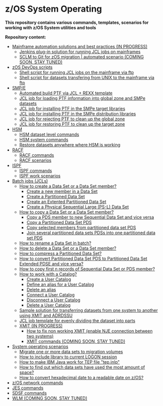 # z/OS System Operating

**This repository contains various commands, templates, scenarios for working with z/OS System utilities and tools**

**Repository content:**
* [Mainframe automation solutions and best practices (IN PROGRESS)](https://github.com/IBA-mainframe-dev/Global-Repository-for-Mainframe-Developers/tree/master/zOS%20System%20operating/Mainframe%20automation%20solutions%20and%20best%20practices)
  * [Jenkins plug-in solution for running JCL jobs on mainframes](https://github.com/IBA-mainframe-dev/Global-Repository-for-Mainframe-Developers/wiki/Jenkins-plug-in-solution-(IBM-zOS-Connector)-for-running-JCL-jobs-and-manage-SCLM-on-mainframes)
  * [SCLM to Git for zOS migration | automated scenario (COMING SOON, STAY TUNED)]()
* [zOS DevOps scripts](https://github.com/IBA-mainframe-dev/Global-Repository-for-Mainframe-Developers/tree/master/zOS%20System%20operating/zOS%20DevOps%20Scripts)
  * [Shell script for running JCL jobs on the mainframe via ftp](https://github.com/IBA-mainframe-dev/Global-Repository-for-Mainframe-Developers/wiki/Shell-script-for-running-JCL-jobs-on-the-mainframe-via-ftp)
  * [Shell script for datasets transfering from UNIX to the mainframe via ftp](https://github.com/IBA-mainframe-dev/Global-Repository-for-Mainframe-Developers/wiki/Shell-script-for-datasets-transfering-from-UNIX-to-the-mainframe-via-ftp)
* [SMP/E](https://github.com/IBA-mainframe-dev/Global-Repository-for-Mainframe-Developers/blob/master/zOS%20System%20operating/SMPe/README.md)
  * [Automated build PTF via JCL + REXX template](https://github.com/IBA-mainframe-dev/Global-Repository-for-Mainframe-Developers/wiki/Automated-build-PTF-via-JCL---REXX-template)
  * [JCL job for loading PTF information into global zone and SMPe datasets](https://github.com/IBA-mainframe-dev/Global-Repository-for-Mainframe-Developers/wiki/JCL-job-for-loading-PTF-information-into-global-zone-and-SMPe-datasets)
  * [JCL job for installing PTF in the SMPe target libraries](https://github.com/IBA-mainframe-dev/Global-Repository-for-Mainframe-Developers/wiki/JCL-job-for-installing-PTF-in-the-SMPe-target-libraries)
  * [JCL job for installing PTF in the SMPe distribution libraries](https://github.com/IBA-mainframe-dev/Global-Repository-for-Mainframe-Developers/wiki/JCL-job-for-installing-PTF-in-the-SMPe-distribution-libraries)
  * [JCL job for rejecting PTF to clean up the global zone](https://github.com/IBA-mainframe-dev/Global-Repository-for-Mainframe-Developers/wiki/JCL-job-for-rejecting-PTF-to-clean-up-the-global-zone)
  * [JCL job for restoring PTF to clean up the target zone](https://github.com/IBA-mainframe-dev/Global-Repository-for-Mainframe-Developers/wiki/JCL-job-for-restoring-PTF-to-clean-up-the-target-zone)
* [HSM](https://github.com/IBA-mainframe-dev/Global-Repository-for-Mainframe-Developers/tree/master/zOS%20System%20operating/HSM)
  * [HSM dataset level commands](https://github.com/IBA-mainframe-dev/Global-Repository-for-Mainframe-Developers/wiki/HSM-dataset-level-commands)
  * [HSM system commands](https://github.com/IBA-mainframe-dev/Global-Repository-for-Mainframe-Developers/wiki/HSM-system-commands)
  * [Restore datasets anywhere where HSM is working](https://github.com/IBA-mainframe-dev/Global-Repository-for-Mainframe-Developers/wiki/Restore-datasets-anywhere-where-HSM-is-working)
* [RACF](https://github.com/IBA-mainframe-dev/Global-Repository-for-Mainframe-Developers/tree/master/zOS%20System%20operating/RACF)
  * [RACF commands](https://github.com/IBA-mainframe-dev/Global-Repository-for-Mainframe-Developers/blob/master/zOS%20System%20operating/RACF/RACF%20commands.md)
  * [RACF scenarios](https://github.com/IBA-mainframe-dev/Global-Repository-for-Mainframe-Developers/wiki/RACF-scenarios)
* [ISPF](https://github.com/IBA-mainframe-dev/Global-Repository-for-Mainframe-Developers/tree/master/zOS%20System%20operating/ISPF)
  * [ISPF commands](https://github.com/IBA-mainframe-dev/Global-Repository-for-Mainframe-Developers/wiki/ISPF-commands)
  * [ISPF work scenarios](https://github.com/IBA-mainframe-dev/Global-Repository-for-Mainframe-Developers/wiki/ISPF-work-scenarios)
* [Batch jobs (JCLs)](https://github.com/IBA-mainframe-dev/Global-Repository-for-Mainframe-Developers/tree/master/zOS%20System%20operating/Batch%20jobs%20(JCLs))
  * [How to create a Data Set or a Data Set member?](https://github.com/IBA-mainframe-dev/Global-Repository-for-Mainframe-Developers/tree/master/zOS%20System%20operating/Batch%20jobs%20(JCLs)/How%20to%20create%20a%20Data%20Set%20or%20a%20Data%20Set%20member)
    * [Create a new member in a Data Set](https://github.com/IBA-mainframe-dev/Global-Repository-for-Mainframe-Developers/blob/master/zOS%20System%20operating/Batch%20jobs%20(JCLs)/How%20to%20create%20a%20Data%20Set%20or%20a%20Data%20Set%20member/Create%20a%20new%20member%20in%20a%20Data%20Set.md)
    * [Create a Partitioned Data Set](https://github.com/IBA-mainframe-dev/Global-Repository-for-Mainframe-Developers/blob/master/zOS%20System%20operating/Batch%20jobs%20(JCLs)/How%20to%20create%20a%20Data%20Set%20or%20a%20Data%20Set%20member/Create%20a%20Partitioned%20Data%20Set.md)
    * [Create an Extented Partitioned Data Set](https://github.com/IBA-mainframe-dev/Global-Repository-for-Mainframe-Developers/blob/master/zOS%20System%20operating/Batch%20jobs%20(JCLs)/How%20to%20create%20a%20Data%20Set%20or%20a%20Data%20Set%20member/Create%20an%20Extented%20Partitioned%20Data%20Set.md)
    * [Create a Physical Sequential Large (PS-L) Data Set](https://github.com/IBA-mainframe-dev/Global-Repository-for-Mainframe-Developers/blob/master/zOS%20System%20operating/Batch%20jobs%20(JCLs)/How%20to%20create%20a%20Data%20Set%20or%20a%20Data%20Set%20member/Create%20a%20Physical%20Sequential%20Large%20(PS-L)%20Data%20Set.md)
  * [How to copy a Data Set or a Data Set member?](https://github.com/IBA-mainframe-dev/Global-Repository-for-Mainframe-Developers/tree/master/zOS%20System%20operating/Batch%20jobs%20(JCLs)/How%20to%20copy%20a%20Data%20Set%20or%20a%20Data%20Set%20member)
    * [Copy a PDS member to new Sequential Data Set and vice versa](https://github.com/IBA-mainframe-dev/Global-Repository-for-Mainframe-Developers/blob/master/zOS%20System%20operating/Batch%20jobs%20(JCLs)/How%20to%20copy%20a%20Data%20Set%20or%20a%20Data%20Set%20member/Copy%20a%20PDS%20member%20to%20new%20Sequential%20Data%20Set%20and%20vice%20versa.md)
    * [Copy a Partitioned Data Set PDS](https://github.com/IBA-mainframe-dev/Global-Repository-for-Mainframe-Developers/blob/master/zOS%20System%20operating/Batch%20jobs%20(JCLs)/How%20to%20copy%20a%20Data%20Set%20or%20a%20Data%20Set%20member/Copy%20a%20Partitioned%20Data%20Set%20PDS.md)
    * [Copy selected members from partitioned data set PDS](https://github.com/IBA-mainframe-dev/Global-Repository-for-Mainframe-Developers/blob/master/zOS%20System%20operating/Batch%20jobs%20(JCLs)/How%20to%20copy%20a%20Data%20Set%20or%20a%20Data%20Set%20member/Copy%20selected%20members%20from%20partitioned%20data%20set%20PDS.md)
    * [Join several partitioned data sets PDSs into one partitioned data set PDS](https://github.com/IBA-mainframe-dev/Global-Repository-for-Mainframe-Developers/blob/master/zOS%20System%20operating/Batch%20jobs%20(JCLs)/How%20to%20copy%20a%20Data%20Set%20or%20a%20Data%20Set%20member/Join%20several%20PDSs%20into%20one%20PDS.md)
  * [How to rename a Data Set in batch?](https://github.com/IBA-mainframe-dev/Global-Repository-for-Mainframe-Developers/blob/master/zOS%20System%20operating/Batch%20jobs%20(JCLs)/How%20to%20rename%20a%20Data%20Set%20in%20batch.md)
  * [How to delete a Data Set or a Data Set member?](https://github.com/IBA-mainframe-dev/Global-Repository-for-Mainframe-Developers/blob/master/zOS%20System%20operating/Batch%20jobs%20(JCLs)/How%20to%20delete%20a%20Data%20Set%20or%20a%20Data%20Set%20member.md)
  * [How to compress a Partitioned Data Set?](https://github.com/IBA-mainframe-dev/Global-Repository-for-Mainframe-Developers/blob/master/zOS%20System%20operating/Batch%20jobs%20(JCLs)/How%20to%20convert%20a%20Partitioned%20Data%20Set%20to%20Partitioned%20Data%20Set%20Extended%20and%20vice%20versa.md)
  * [How to convert Partitioned Data Set PDS to Partitioned Data Set Extended PDSE and vice versa?](https://github.com/IBA-mainframe-dev/Global-Repository-for-Mainframe-Developers/blob/master/zOS%20System%20operating/Batch%20jobs%20(JCLs)/How%20to%20convert%20a%20Partitioned%20Data%20Set%20to%20Partitioned%20Data%20Set%20Extended%20and%20vice%20versa.md)
  * [How to copy first n records of Sequential Data Set or PDS member?](https://github.com/IBA-mainframe-dev/Global-Repository-for-Mainframe-Developers/blob/master/zOS%20System%20operating/Batch%20jobs%20(JCLs)/How%20to%20copy%20first%20n%20records%20of%20Sequential%20Data%20Set%20or%20PDS%20member.md)
  * [How to work with a Catalog?](https://github.com/IBA-mainframe-dev/Global-Repository-for-Mainframe-Developers/blob/master/zOS%20System%20operating/Batch%20jobs%20(JCLs)/How%20to%20work%20with%20a%20Catalog.md)
    * [Create a User Catalog](https://github.com/IBA-mainframe-dev/Global-Repository-for-Mainframe-Developers/blob/master/zOS%20System%20operating/Batch%20jobs%20(JCLs)/How%20to%20work%20with%20a%20Catalog.md#create-a-user-catalog)
    * [Define an alias for a User Catalog](https://github.com/IBA-mainframe-dev/Global-Repository-for-Mainframe-Developers/blob/master/zOS%20System%20operating/Batch%20jobs%20(JCLs)/How%20to%20work%20with%20a%20Catalog.md#define-an-alias-for-a-user-catalog)
    * [Delete an alias](https://github.com/IBA-mainframe-dev/Global-Repository-for-Mainframe-Developers/blob/master/zOS%20System%20operating/Batch%20jobs%20(JCLs)/How%20to%20work%20with%20a%20Catalog.md#delete-an-alias)
    * [Connect a User Catalog](https://github.com/IBA-mainframe-dev/Global-Repository-for-Mainframe-Developers/blob/master/zOS%20System%20operating/Batch%20jobs%20(JCLs)/How%20to%20work%20with%20a%20Catalog.md#connect-a-user-catalog)
    * [Disconnect a User Catalog](https://github.com/IBA-mainframe-dev/Global-Repository-for-Mainframe-Developers/blob/master/zOS%20System%20operating/Batch%20jobs%20(JCLs)/How%20to%20work%20with%20a%20Catalog.md#disconnect-a-user-catalog)
    * [Delete a User Catalog](https://github.com/IBA-mainframe-dev/Global-Repository-for-Mainframe-Developers/blob/master/zOS%20System%20operating/Batch%20jobs%20(JCLs)/How%20to%20work%20with%20a%20Catalog.md#delete-a-user-catalog)
  * [Sample solution for transferring datasets from one system to another using XMIT and ADRDSSU](https://github.com/IBA-mainframe-dev/Global-Repository-for-Mainframe-Developers/tree/master/zOS%20System%20operating/Batch%20jobs%20(JCLs)/Sample%20solution%20for%20transferring%20datasets%20from%20one%20system%20to%20another%20using%20XMIT%20and%20ADRDSSU)
  * [JCL job template for evenly dividing the dataset into parts](https://github.com/IBA-mainframe-dev/Global-Repository-for-Mainframe-Developers/tree/master/zOS%20System%20operating/Batch%20jobs%20(JCLs)/JCL%20job%20template%20for%20evenly%20dividing%20the%20dataset%20into%20parts)
  * [XMIT (IN PROGRESS)](https://github.com/IBA-mainframe-dev/Global-Repository-for-Mainframe-Developers/tree/master/zOS%20System%20operating/Batch%20jobs%20(JCLs)/XMIT%20(COMING%20SOON%2C%20STAY%20TUNED))
    * [How to fix non working XMIT (enable NJE connection between two systems)](https://github.com/IBA-mainframe-dev/Global-Repository-for-Mainframe-Developers/blob/master/zOS%20System%20operating/Batch%20jobs%20(JCLs)/XMIT%20(COMING%20SOON%2C%20STAY%20TUNED)/How%20to%20fix%20non%20working%20XMIT%20(enable%20NJE%20connection%20between%20two%20systems).md)
    * [XMIT commands (COMING SOON, STAY TUNED)](https://github.com/IBA-mainframe-dev/Global-Repository-for-Mainframe-Developers/blob/master/zOS%20System%20operating/Batch%20jobs%20(JCLs)/XMIT%20(COMING%20SOON%2C%20STAY%20TUNED)/XMIT%20commands.md)
* [System operating scenarios](https://github.com/IBA-mainframe-dev/Global-Repository-for-Mainframe-Developers/tree/master/zOS%20System%20operating)
  * [Migrate one or more data sets to migration volumes](https://github.com/IBA-mainframe-dev/Global-Repository-for-Mainframe-Developers/blob/master/zOS%20System%20operating/System%20operating%20scenarios/Migrate%20one%20or%20more%20data%20sets%20to%20migration%20volumes.md)
  * [How to include library to current LOGON session](https://github.com/IBA-mainframe-dev/Global-Repository-for-Mainframe-Developers/blob/master/zOS%20System%20operating/System%20operating%20scenarios/How%20to%20include%20library%20to%20current%20LOGON%20session.md)
  * [How to make IBM Java work for TEP file "tep.jnlp"](https://github.com/IBA-mainframe-dev/Global-Repository-for-Mainframe-Developers/blob/master/zOS%20System%20operating/System%20operating%20scenarios/How%20to%20make%20IBM%20Java%20work%20for%20TEP%20file%20_tep.jnlp_.md)
  * [How to find out which data sets have used the most amount of space?](https://github.com/IBA-mainframe-dev/Global-Repository-for-Mainframe-Developers/blob/master/zOS%20System%20operating/System%20operating%20scenarios/How%20to%20find%20out%20which%20data%20sets%20have%20used%20the%20most%20amount%20of%20space/README.MD)
  * [How to convert hexadecimal date to a readable date on z/OS?](https://github.com/IBA-mainframe-dev/Global-Repository-for-Mainframe-Developers/blob/master/zOS%20System%20operating/System%20operating%20scenarios/How%20to%20convert%20hexadecimal%20date%20to%20a%20readable%20date%20on%20zOS.md)
* [z/OS network commands](https://github.com/IBA-mainframe-dev/Global-Repository-for-Mainframe-Developers/blob/master/zOS%20System%20operating/zOS%20network%20commands.md)
* [JES commands](https://github.com/IBA-mainframe-dev/Global-Repository-for-Mainframe-Developers/blob/master/zOS%20System%20operating/JES%20commands.md)
* [SDSF commands](https://github.com/IBA-mainframe-dev/Global-Repository-for-Mainframe-Developers/blob/master/zOS%20System%20operating/SDSF%20commands.md)
* [WLM (COMING SOON, STAY TUNED)]()
